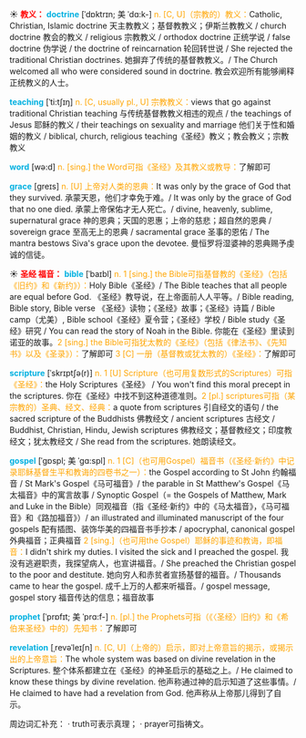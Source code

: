 ☀ <font color="red">**教义：**</font>
<font color="sky blue">**doctrine**</font> [ˈdɒktrɪn; 美 ˈdɑ:k-]
<font color="orange">n. [C, U]（宗教的）教义：</font>Catholic, Christian, Islamic doctrine 天主教教义；基督教教义；伊斯兰教教义 / church doctrine 教会的教义 / religious 宗教教义 / orthodox doctrine 正统学说 / false doctrine 伪学说 / the doctrine of reincarnation 轮回转世说 / She rejected the traditional Christian doctrines. 她摒弃了传统的基督教教义。/ The Church welcomed all who were considered sound in doctrine. 教会欢迎所有能够阐释正统教义的人士。
           
<font color="sky blue">**teaching**</font> [ˈti:tʃɪŋ]
<font color="orange">n. [C, usually pl., U] 宗教教义：</font>views that go against traditional Christian teaching 与传统基督教教义相违的观点 / the teachings of Jesus 耶稣的教义 / their teachings on sexuality and marriage 他们关于性和婚姻的教义 / biblical, church, religious teaching《圣经》教义；教会教义；宗教教义

<font color="sky blue">**word**</font> [wə:d] 
<font color="orange">n. [sing.] the Word可指《圣经》及其教义或教导：</font>了解即可
           
<font color="sky blue">**grace**</font> [greɪs]
<font color="orange">n. [U] 上帝对人类的恩典：</font>It was only by the grace of God that they survived. 承蒙天恩，他们才幸免于难。/ It was only by the grace of God that no one died. 承蒙上帝保佑才无人死亡。/ divine, heavenly, sublime, supernatural grace 神的恩典；天国的恩惠；上帝的慈悲；超自然的恩典 / sovereign grace 至高无上的恩典 / sacramental grace 圣事的恩佑 / The mantra bestows Siva's grace upon the devotee. 曼恒罗将湿婆神的恩典赐予虔诚的信徒。

☀ <font color="red">**圣经 福音：**</font>
<font color="sky blue">**bible**</font> [ˈbaɪbl]
<font color="orange">n. 1 [sing.] the Bible可指基督教的《圣经》（包括《旧约》和《新约》）：</font>Holy Bible《圣经》/ The Bible teaches that all people are equal before God. 《圣经》教导说，在上帝面前人人平等。/ Bible reading, Bible story, Bible verse 《圣经》读物；《圣经》故事；《圣经》诗篇 / Bible camp（尤美）, Bible school《圣经》夏令营；《圣经》学校 / Bible study《圣经》研究 / You can read the story of Noah in the Bible. 你能在《圣经》里读到诺亚的故事。<font color="orange">2 [sing.] the Bible可指犹太教的《圣经》（包括《律法书》、《先知书》以及《圣录》）：</font>了解即可 <font color="orange">3 [C] 一册（基督教或犹太教的）《圣经》：</font>了解即可
           
<font color="sky blue">**scripture**</font> [ˈskrɪptʃə(r)]
<font color="orange">n. 1 [U] Scripture（也可用复数形式的Scriptures）可指《圣经》：</font>the Holy Scriptures《圣经》 / You won't find this moral precept in the scriptures. 你在《圣经》中找不到这种道德准则。<font color="orange">2 [pl.] scriptures可指（某宗教的）圣典、经文、经典：</font>a quote from scriptures 引自经文的语句 / the sacred scripture of the Buddhists 佛教经文 / ancient scriptures 古经文 / Buddhist, Christian, Hindu, Jewish scriptures 佛教经文；基督教经文；印度教经文；犹太教经文 / She read from the scriptures. 她朗读经文。

<font color="sky blue">**gospel**</font> [ˈgɒspl; 美 ˈgɑ:spl]
<font color="orange">n. 1 [C]（也可用Gospel）福音书（《圣经·新约》中记录耶稣基督生平和教诲的四卷书之一）：</font>the Gospel according to St John 约翰福音 / St Mark's Gospel《马可福音》/ the parable in St Matthew's Gospel《马太福音》中的寓言故事 / Synoptic Gospel（= the Gospels of Matthew, Mark and Luke in the Bible）同观福音（指《圣经·新约》中的《马太福音》，《马可福音》和《路加福音》）/ an illustrated and illuminated manuscript of the four gospels 配有插图、装饰华美的四福音书手抄本 / apocryphal, canonical gospel 外典福音；正典福音 <font color="orange">2 [sing.]（也可用the Gospel）耶稣的事迹和教诲，即福音：</font>I didn't shirk my duties. I visited the sick and I preached the gospel. 我没有逃避职责，我探望病人，也宣讲福音。/ She preached the Christian gospel to the poor and destitute. 她向穷人和赤贫者宣扬基督的福音。/ Thousands came to hear the gospel. 成千上万的人都来听福音。/ gospel message, gospel story 福音传达的信息；福音故事
       
<font color="sky blue">**prophet**</font> [ˈprɒfɪt; 美 ˈprɑ:f-]
<font color="orange">n. [pl.] the Prophets可指（《〈圣经〉旧约》和《希伯来圣经》中的）先知书：</font>了解即可
 
<font color="sky blue">**revelation**</font> [ˌrevəˈleɪʃn]
<font color="orange">n. [C, U]（上帝的）启示，即对上帝意旨的揭示，或揭示出的上帝意旨：</font>The whole system was based on divine revelation in the Scriptures. 整个体系都建立在《圣经》的神圣启示的基础之上。/ He claimed to know these things by divine revelation. 他声称通过神的启示知道了这些事情。/ He claimed to have had a revelation from God. 他声称从上帝那儿得到了自示。

周边词汇补充：
· truth可表示真理；
· prayer可指祷文。




